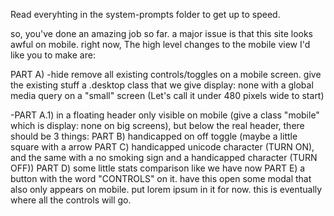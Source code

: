 Read everyhting in the system-prompts folder to get up to speed.

so, you've done an amazing job so far. a major issue is that this site looks awful on mobile. right now, The high level changes to the mobile view I'd like you to make are:

PART A) -hide remove all existing controls/toggles on a mobile screen. give the existing stuff a .desktop class that we give display: none with a global media query on a "small" screen (Let's call it under 480 pixels wide to start)

-PART A.1) in a floating header only visible on mobile (give a class "mobile" which is display: none on big screens), but below the real header, there should be 3 things:
    PART B) handicapped on off toggle (maybe a little square with a arrow PART C) handicapped unicode character (TURN ON), and the same with a no smoking sign and a handicapped character (TURN OFF))
    PART D) some little stats comparison like we have now
    PART E) a button with the word "CONTROLS" on it. have this open some modal that also only appears on mobile. put lorem ipsum in it for now. this is eventually where all the controls will go.
